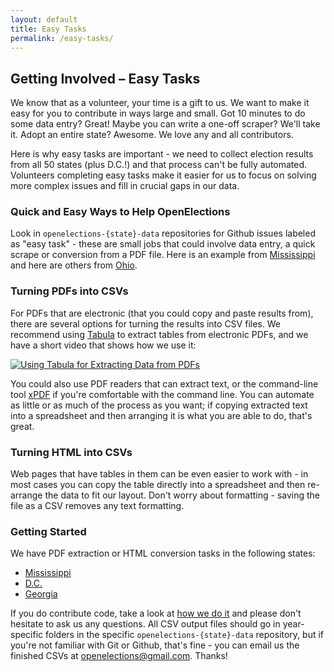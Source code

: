 ```yaml
---
layout: default
title: Easy Tasks
permalink: /easy-tasks/
---
```


## Getting Involved  – Easy Tasks

We know that as a volunteer, your time is a gift to us. We want to make it easy for you to contribute in ways large and small. Got 10 minutes to do some data entry? Great! Maybe you can write a one-off scraper? We'll take it. Adopt an entire state? Awesome. We love any and all contributors.

Here is why easy tasks are important - we need to collect election results from all 50 states (plus D.C.!) and that process can't be fully automated. Volunteers completing easy tasks make it easier for us to focus on solving more complex issues and fill in crucial gaps in our data.

### Quick and Easy Ways to Help OpenElections

Look in `openelections-{state}-data` repositories for Github issues labeled as "easy task" - these are small jobs that could involve data entry, a quick scrape or conversion from a PDF file. Here is an example from [Mississippi](https://github.com/openelections/openelections-data-ms/labels/easy%20task) and here are others from [Ohio](https://github.com/openelections/openelections-data-oh/labels/easy%20task).

### Turning PDFs into CSVs

For PDFs that are electronic (that you could copy and paste results from), there are several options for turning the results into CSV files. We recommend using [Tabula](http://tabula.technology/) to extract tables from electronic PDFs, and we have a short video that shows how we use it:

[![Using Tabula for Extracting Data from PDFs](http://img.youtube.com/vi/of9680dgqIc/0.jpg)](https://www.youtube.com/watch?v=of9680dgqIc)

You could also use PDF readers that can extract text, or the command-line tool [xPDF](http://www.foolabs.com/xpdf/) if you're comfortable with the command line. You can automate as little or as much of the process as you want; if copying extracted text into a spreadsheet and then arranging it is what you are able to do, that's great.

### Turning HTML into CSVs

Web pages that have tables in them can be even easier to work with - in most cases you can copy the table directly into a spreadsheet and then re-arrange the data to fit our layout. Don't worry about formatting - saving the file as a CSV removes any text formatting.

### Getting Started

We have PDF extraction or HTML conversion tasks in the following states:

* [Mississippi](https://github.com/openelections/openelections-data-ms/issues)
* [D.C.](https://github.com/openelections/openelections-data-dc/labels/easy%20task)
* [Georgia](https://github.com/openelections/openelections-data-ga/labels/easy%20task)

If you do contribute code, take a look at [how we do it](http://docs.openelections.net/guide/preprocessing/) and please don't hesitate to ask us any questions. All CSV output files should go in year-specific folders in the specific `openelections-{state}-data` repository, but if you're not familiar with Git or Github, that's fine - you can email us the finished CSVs at openelections@gmail.com. Thanks!
